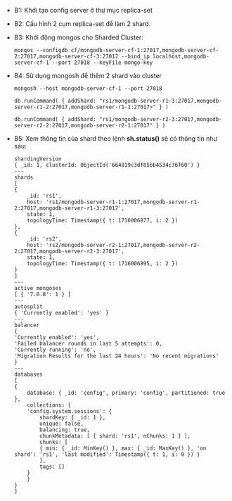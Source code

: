 - B1: Khởi tạo config server ở thư mục replica-set
- B2: Cấu hình 2 cụm replica-set để làm 2 shard. 
- B3: Khởi động mongos cho Sharded Cluster:
    ```
    mongos --configdb cf/mongodb-server-cf-1:27017,mongodb-server-cf-2:27017,mongodb-server-cf-3:27017 --bind_ip localhost,mongodb-server-cf-1 --port 27018 --keyFile mongo-key    
    ```
- B4: Sử dụng mongosh để thêm 2 shard vào cluster
    ```
    mongosh --host mongodb-server-cf-1 --port 27018
    ```
    ```
    db.runCommand( { addShard: "rs1/mongodb-server-r1-3:27017,mongodb-server-r1-2:27017,mongodb-server-r1-1:27017>" } )
    ```
    ```
    db.runCommand( { addShard: "rs1/mongodb-server-r2-3:27017,mongodb-server-r2-2:27017,mongodb-server-r2-1:27017" } )
    ```
- B5: Xem thông tin của shard theo lệnh <b>sh.status()</b> sẽ có thông tin như sau:

    ```
    shardingVersion
    { _id: 1, clusterId: ObjectId('664819c3df85bb4534c76f60') }
    ---
    shards
    [
    {
        _id: 'rs1',
        host: 'rs1/mongodb-server-r1-1:27017,mongodb-server-r1-2:27017,mongodb-server-r1-3:27017',
        state: 1,
        topologyTime: Timestamp({ t: 1716006877, i: 2 })
    },
    {
        _id: 'rs2',
        host: 'rs2/mongodb-server-r2-1:27017,mongodb-server-r2-2:27017,mongodb-server-r2-3:27017',
        state: 1,
        topologyTime: Timestamp({ t: 1716006895, i: 2 })
    }
    ]
    ---
    active mongoses
    [ { '7.0.8': 1 } ]
    ---
    autosplit
    { 'Currently enabled': 'yes' }
    ---
    balancer
    {
    'Currently enabled': 'yes',
    'Failed balancer rounds in last 5 attempts': 0,
    'Currently running': 'no',
    'Migration Results for the last 24 hours': 'No recent migrations'
    }
    ---
    databases
    [
    {
        database: { _id: 'config', primary: 'config', partitioned: true },
        collections: {
        'config.system.sessions': {
            shardKey: { _id: 1 },
            unique: false,
            balancing: true,
            chunkMetadata: [ { shard: 'rs1', nChunks: 1 } ],
            chunks: [
            { min: { _id: MinKey() }, max: { _id: MaxKey() }, 'on shard': 'rs1', 'last modified': Timestamp({ t: 1, i: 0 }) }
            ],
            tags: []
        }
        }
    }
    ]

    ```